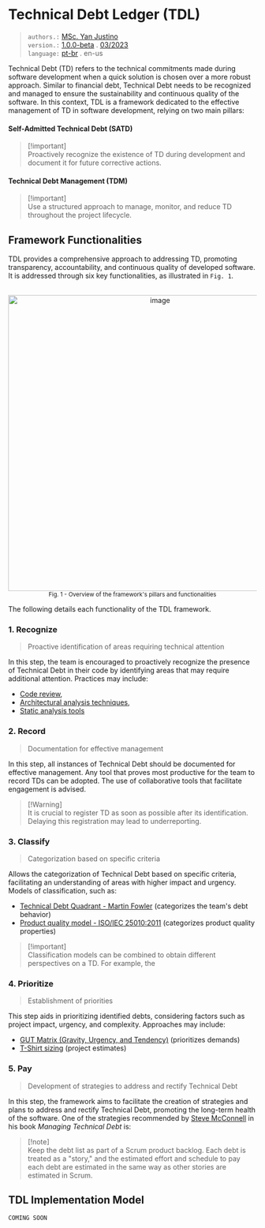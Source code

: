 # Technical Debt Ledger (TDL)
> `authors.:` [MSc. Yan Justino](https://github.com/yanjustino)   
> `version.:` [1.0.0-beta]() . [03/2023]()  
> `language:` [pt-br](README.ptbr.md) . en-us

Technical Debt (TD) refers to the technical commitments made during software development when a quick solution is chosen over a more robust approach. Similar to financial debt, Technical Debt needs to be recognized and managed to ensure the sustainability and continuous quality of the software. In this context, TDL is a framework dedicated to the effective management of TD in software development, relying on two main pillars:

#### Self-Admitted Technical Debt (SATD)
> [!important]\
> Proactively recognize the existence of TD during development and document it for future corrective actions.

#### Technical Debt Management (TDM)
> [!important]\
> Use a structured approach to manage, monitor, and reduce TD throughout the project lifecycle.

## Framework Functionalities
TDL provides a comprehensive approach to addressing TD, promoting transparency, accountability, and continuous quality of developed software. It is addressed through six key functionalities, as illustrated in `Fig. 1`.

<p align="center">
  <br/>
  <img width="600" alt="image" src="https://github.com/yanjustino/td-ledger/assets/357114/e5bd7ace-9580-49c2-acbb-c58c558e1c4a">
  <br/>
  <small>Fig. 1 - Overview of the framework's pillars and functionalities</small>
</p>

The following details each functionality of the TDL framework.

### 1. Recognize
>Proactive identification of areas requiring technical attention

In this step, the team is encouraged to proactively recognize the presence of Technical Debt in their code by identifying areas that may require additional attention. Practices may include:

- [Code review](https://en.wikipedia.org/wiki/Code_review),
- [Architectural analysis techniques](https://www.sciencedirect.com/topics/computer-science/architecture-analysis),
- [Static analysis tools](https://en.wikipedia.org/wiki/Static_program_analysis)

### 2. Record
>Documentation for effective management

In this step, all instances of Technical Debt should be documented for effective management. Any tool that proves most productive for the team to record TDs can be adopted. The use of collaborative tools that facilitate engagement is advised.

> [!Warning]\
> It is crucial to register TD as soon as possible after its identification. Delaying this registration may lead to underreporting.

### 3. Classify
>Categorization based on specific criteria

Allows the categorization of Technical Debt based on specific criteria, facilitating an understanding of areas with higher impact and urgency. Models of classification, such as:

- [Technical Debt Quadrant - Martin Fowler](https://martinfowler.com/bliki/TechnicalDebtQuadrant.html) (categorizes the team's debt behavior)
- [Product quality model - ISO/IEC 25010:2011](https://www.iso.org/obp/ui/#iso:std:iso-iec:25010:ed-1:v1:en) (categorizes product quality properties)

> [!important]\
> Classification models can be combined to obtain different perspectives on a TD. For example, the

### 4. Prioritize
>Establishment of priorities

This step aids in prioritizing identified debts, considering factors such as project impact, urgency, and complexity. Approaches may include:

- [GUT Matrix (Gravity, Urgency, and Tendency)](https://scopi.com.br/blog/matriz-gut) (prioritizes demands)
- [T-Shirt sizing](https://asana.com/pt/resources/t-shirt-sizing) (project estimates)

### 5. Pay
>Development of strategies to address and rectify Technical Debt

In this step, the framework aims to facilitate the creation of strategies and plans to address and rectify Technical Debt, promoting the long-term health of the software. One of the strategies recommended by [Steve McConnell](https://www.construx.com/uploadedfiles/resources/whitepapers/Managing%20Technical%20Debt.pdf) in his book _Managing Technical Debt_ is:

> [!note]\
> Keep the debt list as part of a Scrum product backlog. Each debt is treated as a "story," and the estimated effort and schedule to pay each debt are estimated in the same way as other stories are estimated in Scrum.

## TDL Implementation Model
`COMING SOON`
